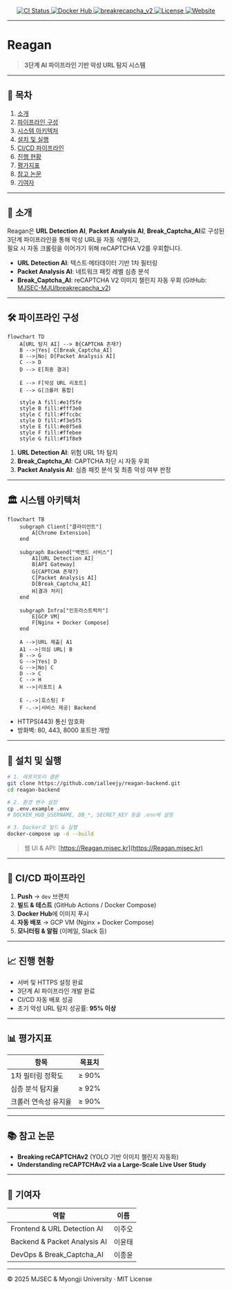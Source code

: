 
<!-- PROJECT SHIELDS -->
<p align="center">
  <a href="https://github.com/ialleejy/reagan-backend/actions">
    <img src="https://img.shields.io/github/actions/workflow/status/ialleejy/reagan-backend/docker-compose-ci.yml?branch=dev" alt="CI Status"/>
  </a>
  <a href="https://hub.docker.com/repository/docker/ialleejy/reagan-backend">
    <img src="https://img.shields.io/badge/Docker-Hub-blue.svg" alt="Docker Hub"/>
  </a>
  <a href="https://github.com/MJSEC-MJU/breakrecapcha_v2">
    <img src="https://img.shields.io/badge/Repo-breakrecapcha_v2-blue.svg" alt="breakrecapcha_v2"/>
  </a>
  <a href="LICENSE">
    <img src="https://img.shields.io/badge/License-MIT-green.svg" alt="License"/>
  </a>
  <a href="https://Reagan.mjsec.kr">
    <img src="https://img.shields.io/badge/Website-Online-brightgreen.svg" alt="Website"/>
  </a>
</p>

---

# Reagan  
> **3단계 AI 파이프라인 기반 악성 URL 탐지 시스템**

---

## 🔗 목차

1. [소개](#소개)  
2. [파이프라인 구성](#파이프라인-구성)  
3. [시스템 아키텍처](#시스템-아키텍처)  
4. [설치 및 실행](#설치-및-실행)  
5. [CI/CD 파이프라인](#cicd-파이프라인)  
6. [진행 현황](#진행-현황)  
7. [평가지표](#평가지표)  
8. [참고 논문](#참고-논문)  
9. [기여자](#기여자)  

---

## 📖 소개
Reagan은 **URL Detection AI**, **Packet Analysis AI**, **Break_Captcha_AI**로 구성된 3단계 파이프라인을 통해 악성 URL을 자동 식별하고,  
필요 시 자동 크롤링을 이어가기 위해 reCAPTCHA V2를 우회합니다.

- **URL Detection AI**: 텍스트·메타데이터 기반 1차 필터링  
- **Packet Analysis AI**: 네트워크 패킷 레벨 심층 분석  
- **Break_Captcha_AI**: reCAPTCHA V2 이미지 챌린지 자동 우회 (GitHub: [MJSEC-MJU/breakrecapcha_v2](https://github.com/MJSEC-MJU/breakrecapcha_v2))  

---

## 🛠️ 파이프라인 구성

```mermaid
flowchart TD
    A[URL 탐지 AI] --> B{CAPTCHA 존재?}
    B -->|Yes| C[Break_Captcha_AI]
    B -->|No| D[Packet Analysis AI]
    C --> D
    D --> E[최종 결과]
    
    E --> F[악성 URL 리포트]
    E --> G[크롤러 통합]
    
    style A fill:#e1f5fe
    style B fill:#fff3e0
    style C fill:#ffccbc
    style D fill:#f3e5f5
    style E fill:#e8f5e8
    style F fill:#ffebee
    style G fill:#f1f8e9
````

1. **URL Detection AI**: 위험 URL 1차 탐지
2. **Break\_Captcha\_AI**: CAPTCHA 차단 시 자동 우회
3. **Packet Analysis AI**: 심층 패킷 분석 및 최종 악성 여부 판정

---

## 🏛 시스템 아키텍처

```mermaid
flowchart TB
    subgraph Client["클라이언트"]
        A[Chrome Extension]
    end
    
    subgraph Backend["백엔드 서비스"]
        A1[URL Detection AI]
        B[API Gateway]
        G{CAPTCHA 존재?}
        C[Packet Analysis AI]
        D[Break_Captcha_AI]
        H[결과 처리]
    end
    
    subgraph Infra["인프라스트럭처"]
        E[GCP VM]
        F[Nginx + Docker Compose]
    end
    
    A -->|URL 제출| A1
    A1 -->|의심 URL| B
    B --> G
    G -->|Yes| D
    G -->|No| C
    D --> C
    C --> H
    H -->|리포트| A
    
    E -.->|호스팅| F
    F -.->|서비스 제공| Backend
```

* HTTPS(443) 통신 암호화
* 방화벽: 80, 443, 8000 포트만 개방

---

## 🚀 설치 및 실행

```bash
# 1. 레포지토리 클론
git clone https://github.com/ialleejy/reagan-backend.git
cd reagan-backend

# 2. 환경 변수 설정
cp .env.example .env
# DOCKER_HUB_USERNAME, DB_*, SECRET_KEY 등을 .env에 설정

# 3. Docker로 빌드 & 실행
docker-compose up -d --build
```

> 웹 UI & API: [https://Reagan.mjsec.kr](https://Reagan.mjsec.kr)

---

## 🔄 CI/CD 파이프라인

1. **Push** → `dev` 브랜치
2. **빌드 & 테스트** (GitHub Actions / Docker Compose)
3. **Docker Hub**에 이미지 푸시
4. **자동 배포** → GCP VM (Nginx + Docker Compose)
5. **모니터링 & 알림** (이메일, Slack 등)

---

## 📈 진행 현황

* 서버 및 HTTPS 설정 완료
* 3단계 AI 파이프라인 개발 완료
* CI/CD 자동 배포 성공
* 초기 악성 URL 탐지 성공률: **95% 이상**

---

## 📊 평가지표

| 항목          | 목표치   |
| ----------- | ----- |
| 1차 필터링 정확도  | ≥ 90% |
| 심층 분석 탐지율   | ≥ 92% |
| 크롤러 연속성 유지율 | ≥ 90% |

---

## 📚 참고 논문

* **Breaking reCAPTCHAv2** (YOLO 기반 이미지 챌린지 자동화)
* **Understanding reCAPTCHAv2 via a Large-Scale Live User Study**

---

## 🤝 기여자

| 역할                           | 이름  |
| ---------------------------- | --- |
| Frontend & URL Detection AI  | 이주오 |
| Backend & Packet Analysis AI | 이윤태 |
| DevOps & Break\_Captcha\_AI  | 이종윤 |

---

© 2025 MJSEC & Myongji University · MIT License

```
```
